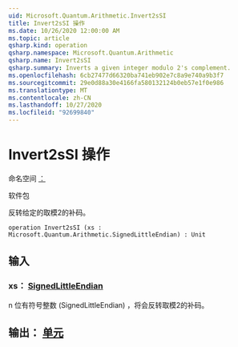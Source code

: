 ```yaml
---
uid: Microsoft.Quantum.Arithmetic.Invert2sSI
title: Invert2sSI 操作
ms.date: 10/26/2020 12:00:00 AM
ms.topic: article
qsharp.kind: operation
qsharp.namespace: Microsoft.Quantum.Arithmetic
qsharp.name: Invert2sSI
qsharp.summary: Inverts a given integer modulo 2's complement.
ms.openlocfilehash: 6cb27477d66320ba741eb902e7c8a9e740a9b3f7
ms.sourcegitcommit: 29e0d88a30e4166fa580132124b0eb57e1f0e986
ms.translationtype: MT
ms.contentlocale: zh-CN
ms.lasthandoff: 10/27/2020
ms.locfileid: "92699840"
---
```

# <a name="invert2ssi-operation"></a>Invert2sSI 操作

命名空间 [：](xref:Microsoft.Quantum.Arithmetic)

软件包 [](https://nuget.org/packages/)


反转给定的取模2的补码。

```qsharp
operation Invert2sSI (xs : Microsoft.Quantum.Arithmetic.SignedLittleEndian) : Unit
```


## <a name="input"></a>输入

### <a name="xs--signedlittleendian"></a>xs： [SignedLittleEndian](xref:Microsoft.Quantum.Arithmetic.SignedLittleEndian)

n 位有符号整数 (SignedLittleEndian) ，将会反转取模2的补码。



## <a name="output--unit"></a>输出： [单元](xref:microsoft.quantum.lang-ref.unit)

